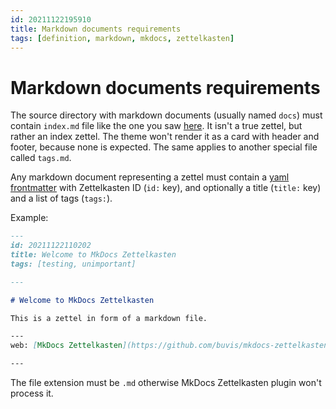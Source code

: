 ```yaml
---
id: 20211122195910
title: Markdown documents requirements
tags: [definition, markdown, mkdocs, zettelkasten]
---
```


# Markdown documents requirements

The source directory with markdown documents (usually named `docs`) must contain `index.md` file like the one you saw [here](index.md). It isn't a true zettel, but rather an index zettel. The theme won't render it as a card with header and footer, because none is expected.
The same applies to another special file called `tags.md`.

Any markdown document representing a zettel must contain a [yaml frontmatter](https://www.mkdocs.org/user-guide/writing-your-docs/#yaml-style-meta-data) with Zettelkasten ID (`id:` key), and optionally a title (`title:` key) and a list of tags (`tags:`).

Example:

```markdown
---
id: 20211122110202
title: Welcome to MkDocs Zettelkasten
tags: [testing, unimportant]

---

# Welcome to MkDocs Zettelkasten

This is a zettel in form of a markdown file.

---
web: [MkDocs Zettelkasten](https://github.com/buvis/mkdocs-zettelkasten)

---
```

The file extension must be `.md` otherwise MkDocs Zettelkasten plugin won't process it.
